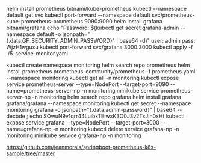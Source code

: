 helm install prometheus bitnami/kube-prometheus
kubectl --namespace default get svc
kubectl port-forward --namespace default svc/prometheus-kube-prometheus-prometheus 9090:9090
helm install grafana bitnami/grafana
echo "Password: $(kubectl get secret grafana-admin --namespace default -o jsonpath="{.data.GF_SECURITY_ADMIN_PASSWORD}" | base64 -d)"
user: admin
pass: WjzH1wguxu
kubectl port-forward svc/grafana 3000:3000
kubectl apply -f ./5-service-monitor.yaml


kubectl create namespace monitoring
helm search repo prometheus
helm install prometheus prometheus-community/prometheus -f prometheus.yaml --namespace monitoring
kubectl get all -n monitoring
kubectl expose service prometheus-server --type=NodePort --target-port=9090 --name=prometheus-server-np -n monitoring
minikube service prometheus-server-np -n monitoring
helm search repo grafana
helm install grafana grafana/grafana --namespace monitoring
kubectl get secret --namespace monitoring grafana -o jsonpath="{.data.admin-password}" | base64 --decode ; echo
SOwuN9v1qrr44LuibxTEiwxK3O0J3v2TxJlh0xHt
kubectl expose service grafana --type=NodePort --target-port=3000 --name=grafana-np -n monitoring
kubectl delete service grafana-np -n monitoring
minikube service grafana-np -n monitoring


https://github.com/jeanmorais/springboot-prometheus-k8s-sample/tree/master

